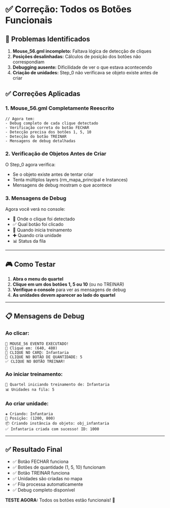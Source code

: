 # ✅ Correção: Todos os Botões Funcionais

## 🔴 Problemas Identificados

1. **Mouse_56.gml incompleto:** Faltava lógica de detecção de cliques
2. **Posições desalinhadas:** Cálculos de posição dos botões não correspondiam
3. **Debugging ausente:** Dificilidade de ver o que estava acontecendo
4. **Criação de unidades:** Step_0 não verificava se objeto existe antes de criar

## ✅ Correções Aplicadas

### **1. Mouse_56.gml Completamente Reescrito**

```gml
// Agora tem:
- Debug completo de cada clique detectado
- Verificação correta do botão FECHAR
- Detecção precisa dos botões 1, 5, 10
- Detecção do botão TREINAR
- Mensagens de debug detalhadas
```

### **2. Verificação de Objetos Antes de Criar**

O Step_0 agora verifica:
- Se o objeto existe antes de tentar criar
- Tenta múltiplos layers (rm_mapa_principal e Instances)
- Mensagens de debug mostram o que acontece

### **3. Mensagens de Debug**

Agora você verá no console:
- 🎯 Onde o clique foi detectado
- ✅ Qual botão foi clicado
- 🚀 Quando inicia treinamento
- ✚ Quando cria unidade
- 📊 Status da fila

---

## 🎮 Como Testar

1. **Abra o menu do quartel**
2. **Clique em um dos botões 1, 5 ou 10** (ou no TREINAR)
3. **Verifique o console** para ver as mensagens de debug
4. **As unidades devem aparecer ao lado do quartel**

---

## 📋 Mensagens de Debug

### **Ao clicar:**
```
🚀 MOUSE_56 EVENTO EXECUTADO!
🎯 Clique em: (640, 480)
🎯 CLIQUE NO CARD: Infantaria
🎯 CLIQUE NO BOTÃO DE QUANTIDADE: 5
✅ CLIQUE NO BOTÃO TREINAR!
```

### **Ao iniciar treinamento:**
```
🚀 Quartel iniciando treinamento de: Infantaria
📊 Unidades na fila: 5
```

### **Ao criar unidade:**
```
✚ Criando: Infantaria
📍 Posição: (1200, 800)
📦 Criando instância do objeto: obj_infantaria
✅ Infantaria criada com sucesso! ID: 1000
```

---

## ✅ Resultado Final

- ✅ Botão FECHAR funciona
- ✅ Botões de quantidade (1, 5, 10) funcionam
- ✅ Botão TREINAR funciona
- ✅ Unidades são criadas no mapa
- ✅ Fila processa automaticamente
- ✅ Debug completo disponível

**TESTE AGORA:** Todos os botões estão funcionais! 🎉
